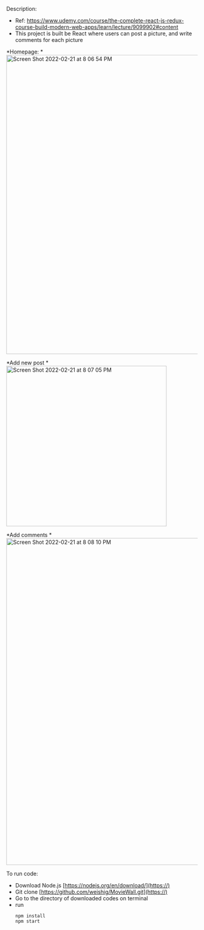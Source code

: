 Description:

* Ref: https://www.udemy.com/course/the-complete-react-js-redux-course-build-modern-web-apps/learn/lecture/9099902#content
* This project is built be React where users can post a picture, and write comments for each picture

*Homepage:
*<img width="787" alt="Screen Shot 2022-02-21 at 8 06 54 PM" src="https://user-images.githubusercontent.com/47680583/155050080-d701baf6-111e-47e5-b4fe-a22c22c5379e.png">

*Add new post
*<img width="422" alt="Screen Shot 2022-02-21 at 8 07 05 PM" src="https://user-images.githubusercontent.com/47680583/155050179-9e71a674-1f4b-47d8-9215-2f5f5164a5f5.png">

*Add comments
*<img width="860" alt="Screen Shot 2022-02-21 at 8 08 10 PM" src="https://user-images.githubusercontent.com/47680583/155050191-77a47e16-d582-4ea1-bf29-c3ea2687acf8.png">



To run code:

* Download Node.js [https://nodejs.org/en/download/](https://)
* Git clone [https://github.com/weishig/MovieWall.git](https://)
* Go to the directory of downloaded codes on terminal
* run
  ```
  npm install
  npm start
  ```
